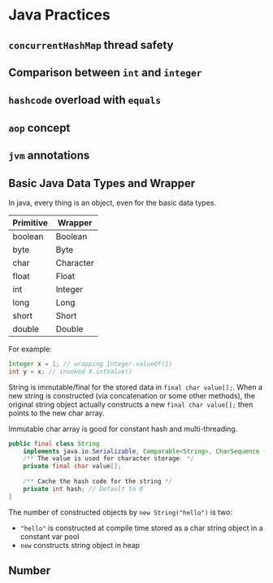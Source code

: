 # Java Practices

## `concurrentHashMap` thread safety

## Comparison between `int` and `integer`

## `hashcode` overload with `equals`

## `aop` concept

## `jvm` annotations

## Basic Java Data Types and Wrapper

In java, every thing is an object, even for the basic data types.

|Primitive|Wrapper|
|-|-|
|boolean | Boolean |
|byte | Byte |
|char | Character |
|float | Float |
|int | Integer |
|long | Long |
|short | Short |
|double | Double |

For example:
```java
Integer x = 1; // wrapping Integer.valueOf(1)
int y = x; // invoked X.intValue()
```

String is immutable/final for the stored data in `final char value[];`.
When a new string is constructed (via concatenation or some other methods), the original string object actually constructs a new `final char value[];` then points to the new char array.

Immutable char array is good for constant hash and multi-threading.

```java
public final class String
    implements java.io.Serializable, Comparable<String>, CharSequence {
    /** The value is used for character storage. */
    private final char value[];
​
    /** Cache the hash code for the string */
    private int hash; // Default to 0
}
```

The number of constructed objects by `new String("hello")` is two:
* `"hello"` is constructed at compile time stored as a char string object in a constant var pool
* `new` constructs  string object in heap

## Number 
